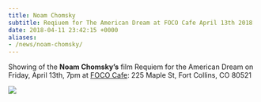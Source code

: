 ```yaml
---
title: Noam Chomsky
subtitle: Reqiuem for The American Dream at FOCO Cafe April 13th 2018
date: 2018-04-11 23:42:15 +0000
aliases:
- /news/noam-chomsky/
---
```


Showing of the **Noam Chomsky’s** film Requiem for the American Dream on Friday, April 13th, 7pm at [FOCO Cafe](https://www.google.com/maps/place/FoCo+Cafe/@40.5906112,-105.0820479,17z/data=!3m1!4b1!4m5!3m4!1s0x87694a61c209e489:0x41891703ca403558!8m2!3d40.5906071!4d-105.0798592): 225 Maple St, Fort Collins, CO 80521

![](/uploads/2018/04/12/9EA4EC2D-9874-409E-BF3A-B3C27CCA1C47.jpeg)
